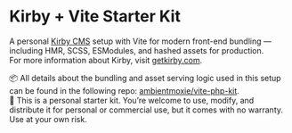 # Kirby + Vite Starter Kit

A personal [Kirby CMS](https://getkirby.com) setup with Vite for modern front-end bundling — including HMR, SCSS, ESModules, and hashed assets for production.  
For more information about Kirby, visit [getkirby.com](https://getkirby.com).

📦 All details about the bundling and asset serving logic used in this setup can be found in the following repo: [ambientmoxie/vite-php-kit](https://github.com/ambientmoxie/vite-php-kit).<br>
📄 This is a personal starter kit. You’re welcome to use, modify, and distribute it for personal or commercial use, but it comes with no warranty. Use at your own risk.

